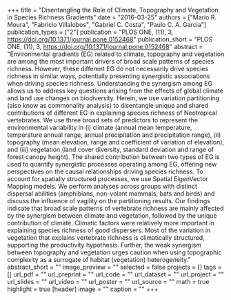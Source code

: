 +++
title = "Disentangling the Role of Climate, Topography and Vegetation in Species Richness Gradients"
date = "2016-03-25"
authors = ["Mario R. Moura", "Fabricio Villalobos", "Gabriel C. Costa", "Paulo C. A. Garcia"]
publication_types = ["2"]
publication = "PLOS ONE, (11), 3, https://doi.org/10.1371/journal.pone.0152468"
publication_short = "PLOS ONE, (11), 3, https://doi.org/10.1371/journal.pone.0152468"
abstract = "Environmental gradients (EG) related to climate, topography and vegetation are among the most important drivers of broad scale patterns of species richness. However, these different EG do not necessarily drive species richness in similar ways, potentially presenting synergistic associations when driving species richness. Understanding the synergism among EG allows us to address key questions arising from the effects of global climate and land use changes on biodiversity. Herein, we use variation partitioning (also know as commonality analysis) to disentangle unique and shared contributions of different EG in explaining species richness of Neotropical vertebrates. We use three broad sets of predictors to represent the environmental variability in (i) climate (annual mean temperature, temperature annual range, annual precipitation and precipitation range), (ii) topography (mean elevation, range and coefficient of variation of elevation), and (iii) vegetation (land cover diversity, standard deviation and range of forest canopy height). The shared contribution between two types of EG is used to quantify synergistic processes operating among EG, offering new perspectives on the causal relationships driving species richness. To account for spatially structured processes, we use Spatial EigenVector Mapping models. We perform analyses across groups with distinct dispersal abilities (amphibians, non-volant mammals, bats and birds) and discuss the influence of vagility on the partitioning results. Our findings indicate that broad scale patterns of vertebrate richness are mainly affected by the synergism between climate and vegetation, followed by the unique contribution of climate. Climatic factors were relatively more important in explaining species richness of good dispersers. Most of the variation in vegetation that explains vertebrate richness is climatically structured, supporting the productivity hypothesis. Further, the weak synergism between topography and vegetation urges caution when using topographic complexity as a surrogate of habitat (vegetation) heterogeneity."
abstract_short = ""
image_preview = ""
selected = false
projects = []
tags = []
url_pdf = ""
url_preprint = ""
url_code = ""
url_dataset = ""
url_project = ""
url_slides = ""
url_video = ""
url_poster = ""
url_source = ""
math = true
highlight = true
[header]
image = ""
caption = ""
+++
